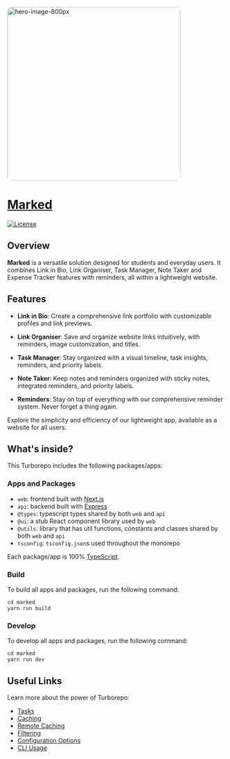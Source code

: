 <p style="margin-top: 120px display:flex gap:10px">
   <a href="/github">
     <img width="400" alt="hero-image-800px" src="https://github.com/sumanbiswas7/marked/assets/89641167/1ddc353f-a0b9-4b86-92ba-0b5302e588a5" style="border-radius: 10px">
   </a>
</p>

# [Marked](https://marked-web.vercel.app/)

[![License](https://img.shields.io/badge/license-AGPLv3-blue.svg)](LICENSE)

## Overview

**Marked** is a versatile solution designed for students and everyday users. It combines Link in Bio, Link Organiser, Task Manager, Note Taker and Expense Tracker features with reminders, all within a lightweight website.

## Features

-  **Link in Bio**: Create a comprehensive link portfolio with customizable profiles and link previews.

-  **Link Organiser**: Save and organize website links intuitively, with reminders, image customization, and titles.

-  **Task Manager**: Stay organized with a visual timeline, task insights, reminders, and priority labels.

-  **Note Taker**: Keep notes and reminders organized with sticky notes, integrated reminders, and priority labels.

-  **Reminders**: Stay on top of everything with our comprehensive reminder system. Never forget a thing again.

Explore the simplicity and efficiency of our lightweight app, available as a website for all users.

## What's inside?

This Turborepo includes the following packages/apps:

### Apps and Packages

-  `web`: frontend built with [Next.js](https://nextjs.org/)
-  `api`: backend built with [Express](https://expressjs.com/)
-  `@types`: typescript types shared by both `web` and `api`
-  `@ui`: a stub React component library used by `web`
-  `@utils`: library that has util functions, constants and classes shared by both `web` and `api`
-  `tsconfig`: `tsconfig.json`s used throughout the monorepo

Each package/app is 100% [TypeScript](https://www.typescriptlang.org/).

### Build

To build all apps and packages, run the following command:

```
cd marked
yarn run build
```

### Develop

To develop all apps and packages, run the following command:

```
cd marked
yarn run dev
```

## Useful Links

Learn more about the power of Turborepo:

-  [Tasks](https://turbo.build/repo/docs/core-concepts/monorepos/running-tasks)
-  [Caching](https://turbo.build/repo/docs/core-concepts/caching)
-  [Remote Caching](https://turbo.build/repo/docs/core-concepts/remote-caching)
-  [Filtering](https://turbo.build/repo/docs/core-concepts/monorepos/filtering)
-  [Configuration Options](https://turbo.build/repo/docs/reference/configuration)
-  [CLI Usage](https://turbo.build/repo/docs/reference/command-line-reference)
